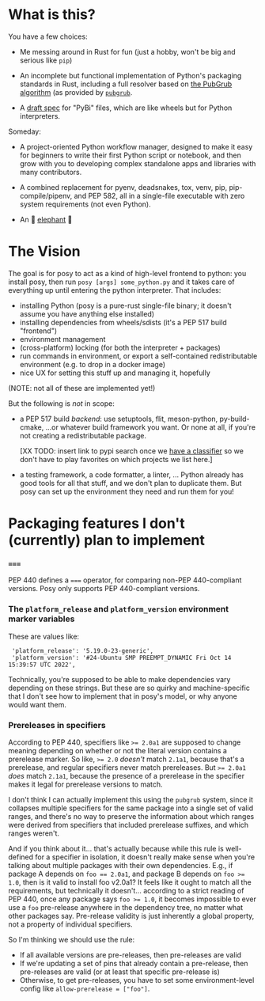 # What is this?

You have a few choices:

- Me messing around in Rust for fun (just a hobby, won't be big and
  serious like `pip`)
  
- An incomplete but functional implementation of Python's packaging
  standards in Rust, including a full resolver based on [the PubGrub
  algorithm](https://nex3.medium.com/pubgrub-2fb6470504f) (as provided
  by [`pubgrub`](https://docs.rs/pubgrub/).

- A [draft
  spec](https://github.com/njsmith/posy/blob/main/pybi/README.md) for
  "PyBi" files, which are like wheels but for Python interpreters.
  
Someday:

- A project-oriented Python workflow manager, designed to
  make it easy for beginners to write their first Python script or
  notebook, and then grow with you to developing complex standalone
  apps and libraries with many contributors.
  
- A combined replacement for pyenv, deadsnakes, tox, venv, pip,
  pip-compile/pipenv, and PEP 582, all in a single-file executable
  with zero system requirements (not even Python).

- An 🐘
  [elephant](https://mail.python.org/archives/list/distutils-sig@python.org/thread/YFJITQB37MZOPOFJJF3OAQOY4TOAFXYM/#YFJITQB37MZOPOFJJF3OAQOY4TOAFXYM)
  🐘


# The Vision

The goal is for posy to act as a kind of high-level frontend to python: you
install posy, then run `posy [args] some_python.py` and it takes care of
everything up until entering the python interpreter. That includes:

- installing Python (posy is a pure-rust single-file binary; it doesn't assume
  you have anything else installed)
- installing dependencies from wheels/sdists (it's a PEP 517 build "frontend")
- environment management 
- (cross-platform) locking (for both the interpreter + packages)
- run commands in environment, or export a self-contained redistributable
  environment (e.g. to drop in a docker image)
- nice UX for setting this stuff up and managing it, hopefully

(NOTE: not all of these are implemented yet!)

But the following is *not* in scope:

- a PEP 517 build *backend*: use setuptools, flit, meson-python, py-build-cmake,
  ...or whatever build framework you want. Or none at all, if you're not
  creating a redistributable package.

  [XX TODO: insert link to pypi search once we [have a
  classifier](https://discuss.python.org/t/improving-discoverability-of-build-backends/20140/)
  so we don't have to play favorites on which projects we list here.]

- a testing framework, a code formatter, a linter, ... Python already has good
  tools for all that stuff, and we don't plan to duplicate them. But posy can
  set up the environment they need and run them for you!


# Packaging features I don't (currently) plan to implement

### `===`

PEP 440 defines a `===` operator, for comparing non-PEP 440-compliant versions.
Posy only supports PEP 440-compliant versions.


### The `platform_release` and `platform_version` environment marker variables

These are values like:

```
 'platform_release': '5.19.0-23-generic',
 'platform_version': '#24-Ubuntu SMP PREEMPT_DYNAMIC Fri Oct 14 15:39:57 UTC 2022',
```

Technically, you're supposed to be able to make dependencies vary depending on
these strings. But these are so quirky and machine-specific that I don't see how
to implement that in posy's model, or why anyone would want them.


### Prereleases in specifiers

According to PEP 440, specifiers like `>= 2.0a1` are supposed to
change meaning depending on whether or not the literal version
contains a prerelease marker. So like, `>= 2.0` *doesn't* match
`2.1a1`, because that's a prerelease, and regular specifiers never
match prereleases. But `>= 2.0a1` *does* match `2.1a1`, because the
presence of a prerelease in the specifier makes it legal for
prerelease versions to match.
  
I don't think I can actually implement this using the `pubgrub`
system, since it collapses multiple specifiers for the same package
into a single set of valid ranges, and there's no way to preserve the
information about which ranges were derived from specifiers that
included prerelease suffixes, and which ranges weren't.
  
And if you think about it... that's actually because while this rule is
well-defined for a specifier in isolation, it doesn't really make sense when
you're talking about multiple packages with their own dependencies. E.g., if
package A depends on `foo == 2.0a1`, and package B depends on `foo >= 1.0`, then
is it valid to install foo v2.0a1? It feels like it ought to match all the
requirements, but technically it doesn't... according to a strict reading of PEP
440, once any package says `foo >= 1.0`, it becomes impossible to ever use a
`foo` pre-release anywhere in the dependency tree, no matter what other packages
say. Pre-release validity is just inherently a global property, not a property
of individual specifiers.
  
So I'm thinking we should use the rule:

- If all available versions are pre-releases, then pre-releases are valid
- If we're updating a set of pins that already contain a pre-release,
  then pre-releases are valid (or at least that specific pre-release
  is)
- Otherwise, to get pre-releases, you have to set some
  environment-level config like `allow-prerelease = ["foo"]`.
